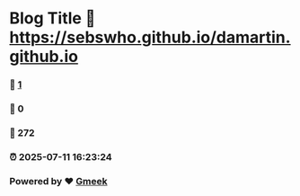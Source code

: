 # Blog Title :link: https://sebswho.github.io/damartin.github.io 
### :page_facing_up: [1](https://sebswho.github.io/damartin.github.io/tag.html) 
### :speech_balloon: 0 
### :hibiscus: 272 
### :alarm_clock: 2025-07-11 16:23:24 
### Powered by :heart: [Gmeek](https://github.com/Meekdai/Gmeek)
